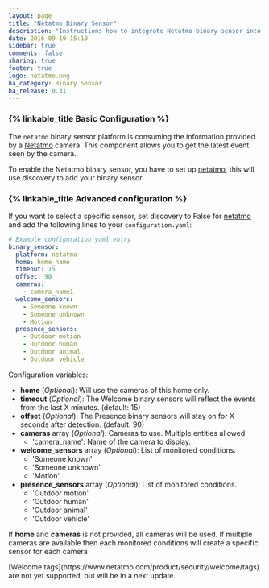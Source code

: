 ```yaml
---
layout: page
title: "Netatmo Binary Sensor"
description: "Instructions how to integrate Netatmo binary sensor into Home Assistant."
date: 2016-09-19 15:10
sidebar: true
comments: false
sharing: true
footer: true
logo: netatmo.png
ha_category: Binary Sensor
ha_release: 0.31
---
```


### {% linkable_title Basic Configuration %}

The `netatmo` binary sensor platform is consuming the information provided by a [Netatmo](https://www.netatmo.com) camera. This component allows you to get the latest event seen by the camera.

To enable the Netatmo binary sensor, you have to set up [netatmo](/components/netatmo/), this will use discovery to add your binary sensor.

### {% linkable_title Advanced configuration %}

If you want to select a specific sensor, set discovery to False for [netatmo](/components/netatmo/) and add the following lines to your `configuration.yaml`:

```yaml
# Example configuration.yaml entry
binary_sensor:
  platform: netatmo
  home: home_name
  timeout: 15
  offset: 90
  cameras:
    - camera_name1
  welcome_sensors:
    - Someone known
    - Someone unknown
    - Motion
  presence_sensors:
    - Outdoor motion
    - Outdoor human
    - Outdoor animal
    - Outdoor vehicle
```

Configuration variables:

- **home** (*Optional*): Will use the cameras of this home only.
- **timeout** (*Optional*): The Welcome binary sensors will reflect the events from the last X minutes. (default: 15)
- **offset** (*Optional*): The Presence binary sensors will stay on for X seconds after detection. (default: 90)
- **cameras** array (*Optional*): Cameras to use. Multiple entities allowed.
    - 'camera_name': Name of the camera to display.
- **welcome_sensors** array (*Optional*): List of monitored conditions.
    - 'Someone known'
    - 'Someone unknown'
    - 'Motion'
- **presence_sensors** array (*Optional*): List of monitored conditions.
    - 'Outdoor motion'
    - 'Outdoor human'
    - 'Outdoor animal'
    - 'Outdoor vehicle'

If **home** and **cameras** is not provided, all cameras will be used. If multiple cameras are available then each monitored conditions will create a specific sensor for each camera

<p class='note'>
[Welcome tags](https://www.netatmo.com/product/security/welcome/tags) are not yet supported, but will be in a next update.
</p>
